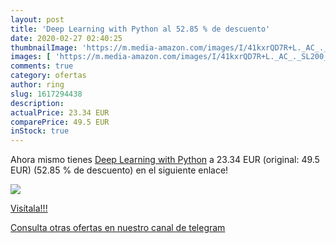 ```yaml
---
layout: post
title: 'Deep Learning with Python al 52.85 % de descuento'
date: 2020-02-27 02:40:25
thumbnailImage: 'https://m.media-amazon.com/images/I/41kxrQD7R+L._AC_._SL200_.jpg'
images: [ 'https://m.media-amazon.com/images/I/41kxrQD7R+L._AC_._SL200_.jpg' ]
comments: true
category: ofertas
author: ring
slug: 1617294438
description:
actualPrice: 23.34 EUR
comparePrice: 49.5 EUR
inStock: true
---
```


Ahora mismo tienes [Deep Learning with Python](https://www.amazon.es/dp/1617294438/?tag=redken-21) a 23.34 EUR (original: 49.5 EUR) (52.85 %  de descuento) en el siguiente enlace!

[![](https://m.media-amazon.com/images/I/41kxrQD7R+L._AC_._SL200_.jpg)](https://www.amazon.es/dp/1617294438/?tag=redken-21)

[Visítala!!!](https://www.amazon.es/dp/1617294438/?tag=redken-21)

[Consulta otras ofertas en nuestro canal de telegram](https://t.me/s/ofertas25)
